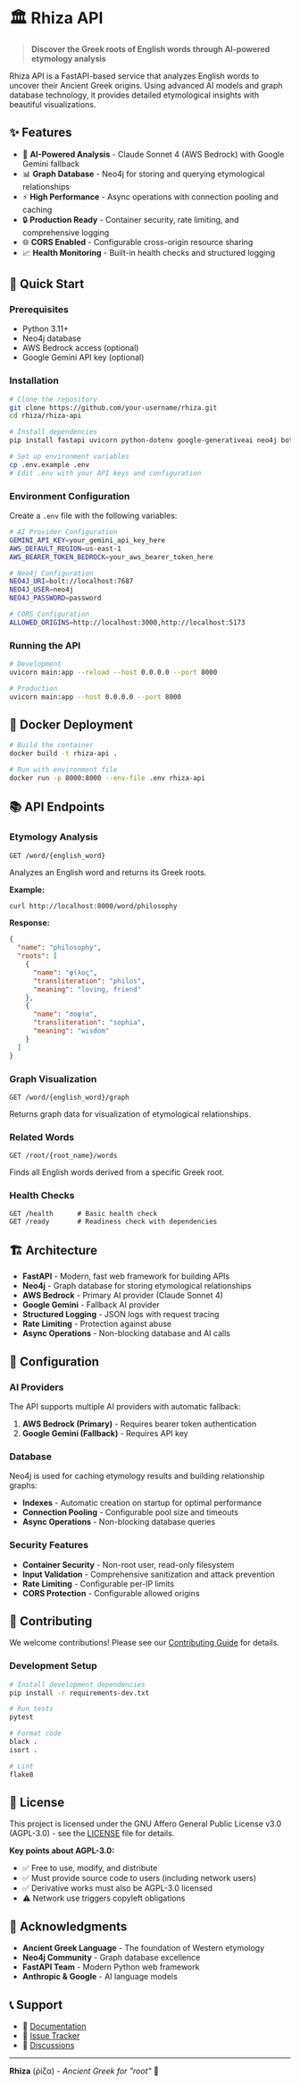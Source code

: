 # 🏛️ Rhiza API

> **Discover the Greek roots of English words through AI-powered etymology analysis**

Rhiza API is a FastAPI-based service that analyzes English words to uncover their Ancient Greek origins. Using advanced AI models and graph database technology, it provides detailed etymological insights with beautiful visualizations.

## ✨ Features

- 🤖 **AI-Powered Analysis** - Claude Sonnet 4 (AWS Bedrock) with Google Gemini fallback
- 📊 **Graph Database** - Neo4j for storing and querying etymological relationships  
- ⚡ **High Performance** - Async operations with connection pooling and caching
- 🔒 **Production Ready** - Container security, rate limiting, and comprehensive logging
- 🌐 **CORS Enabled** - Configurable cross-origin resource sharing
- 📈 **Health Monitoring** - Built-in health checks and structured logging

## 🚀 Quick Start

### Prerequisites

- Python 3.11+
- Neo4j database
- AWS Bedrock access (optional)
- Google Gemini API key (optional)

### Installation

```bash
# Clone the repository
git clone https://github.com/your-username/rhiza.git
cd rhiza/rhiza-api

# Install dependencies
pip install fastapi uvicorn python-dotenv google-generativeai neo4j boto3 structlog slowapi

# Set up environment variables
cp .env.example .env
# Edit .env with your API keys and configuration
```

### Environment Configuration

Create a `.env` file with the following variables:

```bash
# AI Provider Configuration
GEMINI_API_KEY=your_gemini_api_key_here
AWS_DEFAULT_REGION=us-east-1
AWS_BEARER_TOKEN_BEDROCK=your_aws_bearer_token_here

# Neo4j Configuration
NEO4J_URI=bolt://localhost:7687
NEO4J_USER=neo4j
NEO4J_PASSWORD=password

# CORS Configuration
ALLOWED_ORIGINS=http://localhost:3000,http://localhost:5173
```

### Running the API

```bash
# Development
uvicorn main:app --reload --host 0.0.0.0 --port 8000

# Production
uvicorn main:app --host 0.0.0.0 --port 8000
```

## 🐳 Docker Deployment

```bash
# Build the container
docker build -t rhiza-api .

# Run with environment file
docker run -p 8000:8000 --env-file .env rhiza-api
```

## 📚 API Endpoints

### Etymology Analysis
```http
GET /word/{english_word}
```
Analyzes an English word and returns its Greek roots.

**Example:**
```bash
curl http://localhost:8000/word/philosophy
```

**Response:**
```json
{
  "name": "philosophy",
  "roots": [
    {
      "name": "φίλος",
      "transliteration": "philos", 
      "meaning": "loving, friend"
    },
    {
      "name": "σοφία",
      "transliteration": "sophia",
      "meaning": "wisdom"
    }
  ]
}
```

### Graph Visualization
```http
GET /word/{english_word}/graph
```
Returns graph data for visualization of etymological relationships.

### Related Words
```http
GET /root/{root_name}/words
```
Finds all English words derived from a specific Greek root.

### Health Checks
```http
GET /health      # Basic health check
GET /ready       # Readiness check with dependencies
```

## 🏗️ Architecture

- **FastAPI** - Modern, fast web framework for building APIs
- **Neo4j** - Graph database for storing etymological relationships
- **AWS Bedrock** - Primary AI provider (Claude Sonnet 4)
- **Google Gemini** - Fallback AI provider
- **Structured Logging** - JSON logs with request tracing
- **Rate Limiting** - Protection against abuse
- **Async Operations** - Non-blocking database and AI calls

## 🔧 Configuration

### AI Providers

The API supports multiple AI providers with automatic fallback:

1. **AWS Bedrock (Primary)** - Requires bearer token authentication
2. **Google Gemini (Fallback)** - Requires API key

### Database

Neo4j is used for caching etymology results and building relationship graphs:

- **Indexes** - Automatic creation on startup for optimal performance
- **Connection Pooling** - Configurable pool size and timeouts
- **Async Operations** - Non-blocking database queries

### Security Features

- **Container Security** - Non-root user, read-only filesystem
- **Input Validation** - Comprehensive sanitization and attack prevention
- **Rate Limiting** - Configurable per-IP limits
- **CORS Protection** - Configurable allowed origins

## 🤝 Contributing

We welcome contributions! Please see our [Contributing Guide](../CONTRIBUTING.md) for details.

### Development Setup

```bash
# Install development dependencies
pip install -r requirements-dev.txt

# Run tests
pytest

# Format code
black .
isort .

# Lint
flake8
```

## 📄 License

This project is licensed under the GNU Affero General Public License v3.0 (AGPL-3.0) - see the [LICENSE](../LICENSE) file for details.

**Key points about AGPL-3.0:**
- ✅ Free to use, modify, and distribute
- ✅ Must provide source code to users (including network users)
- ✅ Derivative works must also be AGPL-3.0 licensed
- ⚠️ Network use triggers copyleft obligations

## 🙏 Acknowledgments

- **Ancient Greek Language** - The foundation of Western etymology
- **Neo4j Community** - Graph database excellence
- **FastAPI Team** - Modern Python web framework
- **Anthropic & Google** - AI language models

## 📞 Support

- 📖 [Documentation](https://github.com/your-username/rhiza/wiki)
- 🐛 [Issue Tracker](https://github.com/your-username/rhiza/issues)
- 💬 [Discussions](https://github.com/your-username/rhiza/discussions)

---

**Rhiza** (ῥίζα) - *Ancient Greek for "root"* 🌱
